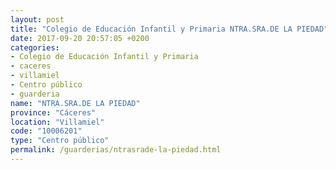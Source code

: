 ```yaml
---
layout: post
title: "Colegio de Educación Infantil y Primaria NTRA.SRA.DE LA PIEDAD"
date: 2017-09-20 20:57:05 +0200
categories:
- Colegio de Educación Infantil y Primaria
- caceres
- villamiel
- Centro público
- guarderia
name: "NTRA.SRA.DE LA PIEDAD"
province: "Cáceres"
location: "Villamiel"
code: "10006201"
type: "Centro público"
permalink: /guarderias/ntrasrade-la-piedad.html
---
```

